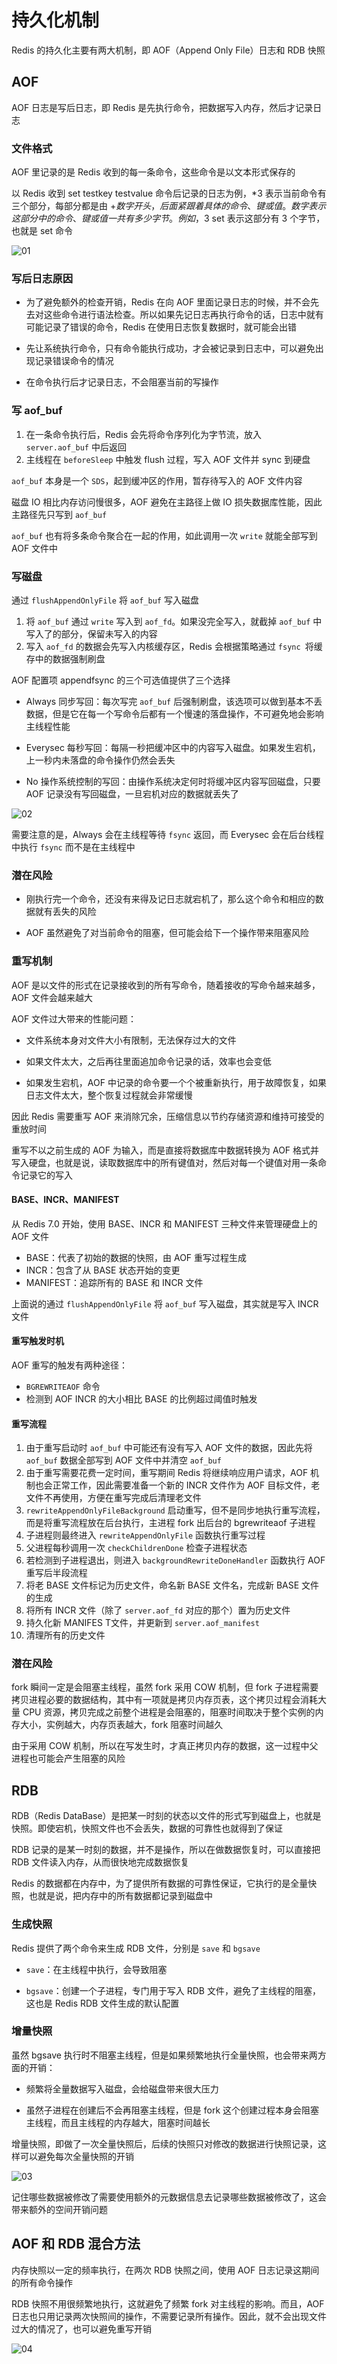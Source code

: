 # 持久化机制

Redis 的持久化主要有两大机制，即 AOF（Append Only File）日志和 RDB 快照

## AOF

AOF 日志是写后日志，即 Redis 是先执行命令，把数据写入内存，然后才记录日志

### 文件格式

AOF 里记录的是 Redis 收到的每一条命令，这些命令是以文本形式保存的

以 Redis 收到 set testkey testvalue 命令后记录的日志为例，*3 表示当前命令有三个部分，每部分都是由 $+数字 开头，后面紧跟着具体的命令、键或值。数字表示这部分中的命令、键或值一共有多少字节。例如，$3 set 表示这部分有 3 个字节，也就是 set 命令

![01](持久化机制.assets/01.png)

### 写后日志原因

- 为了避免额外的检查开销，Redis 在向 AOF 里面记录日志的时候，并不会先去对这些命令进行语法检查。所以如果先记日志再执行命令的话，日志中就有可能记录了错误的命令，Redis 在使用日志恢复数据时，就可能会出错

- 先让系统执行命令，只有命令能执行成功，才会被记录到日志中，可以避免出现记录错误命令的情况

- 在命令执行后才记录日志，不会阻塞当前的写操作

### 写 aof_buf

1. 在一条命令执行后，Redis 会先将命令序列化为字节流，放入 `server.aof_buf` 中后返回
2. 主线程在 `beforeSleep` 中触发 flush 过程，写入 AOF 文件并 sync 到硬盘

`aof_buf` 本身是一个 `SDS`，起到缓冲区的作用，暂存待写入的 AOF 文件内容

磁盘 IO 相比内存访问慢很多，AOF 避免在主路径上做 IO 损失数据库性能，因此主路径先只写到 `aof_buf`

`aof_buf` 也有将多条命令聚合在一起的作用，如此调用一次 `write` 就能全部写到 AOF 文件中

### 写磁盘

通过 `flushAppendOnlyFile` 将 `aof_buf` 写入磁盘

1. 将 `aof_buf` 通过 `write` 写入到 `aof_fd`。如果没完全写入，就截掉 `aof_buf` 中写入了的部分，保留未写入的内容
2. 写入 `aof_fd` 的数据会先写入内核缓存区，Redis 会根据策略通过 `fsync `将缓存中的数据强制刷盘

AOF 配置项 appendfsync 的三个可选值提供了三个选择

- Always 同步写回：每次写完 `aof_buf` 后强制刷盘，该选项可以做到基本不丢数据，但是它在每一个写命令后都有一个慢速的落盘操作，不可避免地会影响主线程性能

- Everysec 每秒写回：每隔一秒把缓冲区中的内容写入磁盘。如果发生宕机，上一秒内未落盘的命令操作仍然会丢失

- No 操作系统控制的写回：由操作系统决定何时将缓冲区内容写回磁盘，只要 AOF 记录没有写回磁盘，一旦宕机对应的数据就丢失了

![02](持久化机制.assets/02.png)

需要注意的是，Always 会在主线程等待 `fsync` 返回，而 Everysec 会在后台线程中执行 `fsync` 而不是在主线程中

### 潜在风险

- 刚执行完一个命令，还没有来得及记日志就宕机了，那么这个命令和相应的数据就有丢失的风险

- AOF 虽然避免了对当前命令的阻塞，但可能会给下一个操作带来阻塞风险

### 重写机制

AOF 是以文件的形式在记录接收到的所有写命令，随着接收的写命令越来越多，AOF 文件会越来越大

AOF 文件过大带来的性能问题：

- 文件系统本身对文件大小有限制，无法保存过大的文件

- 如果文件太大，之后再往里面追加命令记录的话，效率也会变低

- 如果发生宕机，AOF 中记录的命令要一个个被重新执行，用于故障恢复，如果日志文件太大，整个恢复过程就会非常缓慢

因此 Redis 需要重写 AOF 来消除冗余，压缩信息以节约存储资源和维持可接受的重放时间

重写不以之前生成的 AOF 为输入，而是直接将数据库中数据转换为 AOF 格式并写入硬盘，也就是说，读取数据库中的所有键值对，然后对每一个键值对用一条命令记录它的写入

#### BASE、INCR、MANIFEST

从 Redis 7.0 开始，使用 BASE、INCR 和 MANIFEST 三种文件来管理硬盘上的 AOF 文件

- BASE：代表了初始的数据的快照，由 AOF 重写过程生成
- INCR：包含了从 BASE 状态开始的变更
- MANIFEST：追踪所有的 BASE 和 INCR 文件

上面说的通过 `flushAppendOnlyFile` 将 `aof_buf` 写入磁盘，其实就是写入 INCR 文件

#### 重写触发时机

AOF 重写的触发有两种途径：

- `BGREWRITEAOF` 命令
- 检测到 AOF INCR 的大小相比 BASE 的比例超过阈值时触发

#### 重写流程

1. 由于重写启动时 `aof_buf` 中可能还有没有写入 AOF 文件的数据，因此先将 `aof_buf` 数据全部写到 AOF 文件中并清空 `aof_buf`
2. 由于重写需要花费一定时间，重写期间 Redis 将继续响应用户请求，AOF 机制也会正常工作，因此需要准备一个新的 INCR 文件作为 AOF 目标文件，老文件不再使用，方便在重写完成后清理老文件
3. `rewriteAppendOnlyFileBackground` 启动重写，但不是同步地执行重写流程，而是将重写流程放在后台执行，主进程 fork 出后台的 bgrewriteaof 子进程
4. 子进程则最终进入 `rewriteAppendOnlyFile` 函数执行重写过程
5. 父进程每秒调用一次 `checkChildrenDone` 检查子进程状态
6. 若检测到子进程退出，则进入 `backgroundRewriteDoneHandler` 函数执行 AOF 重写后半段流程
7. 将老 BASE 文件标记为历史文件，命名新 BASE 文件名，完成新 BASE 文件的生成
8. 将所有 INCR 文件（除了 `server.aof_fd` 对应的那个）置为历史文件
9. 持久化新 MANIFES T文件，并更新到 `server.aof_manifest`
10. 清理所有的历史文件

### 潜在风险

fork 瞬间一定是会阻塞主线程，虽然 fork 采用 COW 机制，但 fork 子进程需要拷贝进程必要的数据结构，其中有一项就是拷贝内存页表，这个拷贝过程会消耗大量 CPU 资源，拷贝完成之前整个进程是会阻塞的，阻塞时间取决于整个实例的内存大小，实例越大，内存页表越大，fork 阻塞时间越久

由于采用 COW 机制，所以在写发生时，才真正拷贝内存的数据，这一过程中父进程也可能会产生阻塞的风险

## RDB

RDB（Redis DataBase）是把某一时刻的状态以文件的形式写到磁盘上，也就是快照。即使宕机，快照文件也不会丢失，数据的可靠性也就得到了保证

RDB 记录的是某一时刻的数据，并不是操作，所以在做数据恢复时，可以直接把 RDB 文件读入内存，从而很快地完成数据恢复

Redis 的数据都在内存中，为了提供所有数据的可靠性保证，它执行的是全量快照，也就是说，把内存中的所有数据都记录到磁盘中

### 生成快照

Redis 提供了两个命令来生成 RDB 文件，分别是 `save` 和 `bgsave`

- `save`：在主线程中执行，会导致阻塞

- `bgsave`：创建一个子进程，专门用于写入 RDB 文件，避免了主线程的阻塞，这也是 Redis RDB 文件生成的默认配置

### 增量快照

虽然 bgsave 执行时不阻塞主线程，但是如果频繁地执行全量快照，也会带来两方面的开销：

- 频繁将全量数据写入磁盘，会给磁盘带来很大压力

- 虽然子进程在创建后不会再阻塞主线程，但是 fork 这个创建过程本身会阻塞主线程，而且主线程的内存越大，阻塞时间越长

增量快照，即做了一次全量快照后，后续的快照只对修改的数据进行快照记录，这样可以避免每次全量快照的开销

![03](持久化机制.assets/03.png)

记住哪些数据被修改了需要使用额外的元数据信息去记录哪些数据被修改了，这会带来额外的空间开销问题

## AOF 和 RDB 混合方法

内存快照以一定的频率执行，在两次 RDB 快照之间，使用 AOF 日志记录这期间的所有命令操作

RDB 快照不用很频繁地执行，这就避免了频繁 fork 对主线程的影响。而且，AOF 日志也只用记录两次快照间的操作，不需要记录所有操作。因此，就不会出现文件过大的情况了，也可以避免重写开销

![04](持久化机制.assets/04.png)
